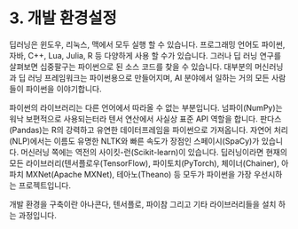 # 3. 개발 환경설정

딥러닝은 윈도우, 리눅스, 맥에서 모두 실행 할 수 있습니다. 프로그래밍 언어도 파이썬, 자바, C++, Lua, Julia, R 등 다양하게 사용 할 수가 있습니다. 그러나 딥 러닝 연구를 살펴보면 십중팔구는 파이썬으로 된 소스 코드를 찾을 수 있습니다. 대부분의 머신러닝과 딥 러닝 프레임워크는 파이썬용으로 만들어지며, AI 분야에서 일하는 거의 모든 사람들이 파이썬을 이야기합니다.

파이썬의 라이브러리는 다른 언어에서 따라올 수 없는 부분입니다. 넘파이(NumPy)는 워낙 보편적으로 사용되는터라 텐서 연산에서 사실상 표준 API 역할을 합니다. 판다스(Pandas)는 R의 강력하고 유연한 데이터프레임을 파이썬으로 가져옵니다. 자연어 처리(NLP)에서는 이름도 유명한 NLTK와 빠른 속도가 장점인 스페이시(SpaCy)가 있습니다. 머신러닝 쪽에는 역전의 사이킷-런(Scikit-learn)이 있습니다. 딥러닝이라면 현재의 모든 라이브러리(텐서플로우(TensorFlow), 파이토치(PyTorch), 체이너(Chainer), 아파치 MXNet(Apache MXNet), 테아노(Theano) 등 모두가 파이썬을 가장 우선시하는 프로젝트입니다.

개발 환경을 구축이란 아나콘다, 텐서플로, 파이참 그리고 기타 라이브러리들을 설치 하는 과정입니다.
